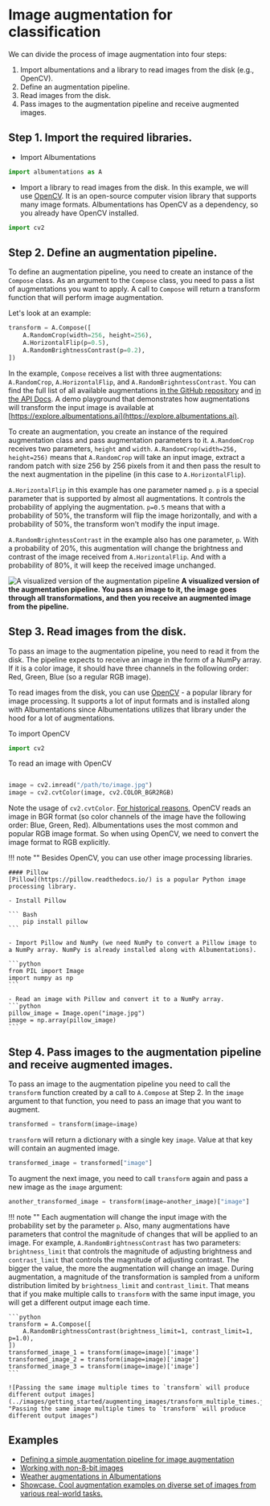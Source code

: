 # Image augmentation for classification

We can divide the process of image augmentation into four steps:

1. Import albumentations and a library to read images from the disk (e.g., OpenCV).
2. Define an augmentation pipeline.
3. Read images from the disk.
4. Pass images to the augmentation pipeline and receive augmented images.

## Step 1. Import the required libraries.

- Import Albumentations

```python
import albumentations as A
```

- Import a library to read images from the disk. In this example, we will use [OpenCV](https://opencv.org/). It is an open-source computer vision library that supports many image formats. Albumentations has OpenCV as a dependency, so you already have OpenCV installed.

```python
import cv2
```

## Step 2. Define an augmentation pipeline.

To define an augmentation pipeline, you need to create an instance of the `Compose` class. As an argument to the `Compose` class, you need to pass a list of augmentations you want to apply. A call to `Compose` will return a transform function that will perform image augmentation.

 Let's look at an example:

```python
transform = A.Compose([
    A.RandomCrop(width=256, height=256),
    A.HorizontalFlip(p=0.5),
    A.RandomBrightnessContrast(p=0.2),
])

```

In the example, `Compose` receives a list with three augmentations: `A.RandomCrop`, `A.HorizontalFlip`, and `A.RandomBrighntessContrast`. You can find the full list of all available augmentations [in the GitHub repository](https://github.com/albumentations-team/albumentations#pixel-level-transforms) and [in the API Docs](https://albumentations.ai/docs/api_reference/augmentations/). A demo playground that demonstrates how augmentations will transform the input image is available at [https://explore.albumentations.ai](https://explore.albumentations.ai).

To create an augmentation, you create an instance of the required augmentation class and pass augmentation parameters to it. `A.RandomCrop` receives two parameters, `height` and `width`. `A.RandomCrop(width=256, height=256)` means that `A.RandomCrop` will take an input image, extract a random patch with size 256 by 256 pixels from it and then pass the result to the next augmentation in the pipeline (in this case to `A.HorizontalFlip`).

`A.HorizontalFlip` in this example has one parameter named `p`. `p` is a special parameter that is supported by almost all augmentations. It controls the probability of applying the augmentation. `p=0.5` means that with a probability of 50%, the transform will flip the image horizontally, and with a probability of 50%, the transform won't modify the input image.

`A.RandomBrighntessContrast` in the example also has one parameter, `p`. With a probability of 20%, this augmentation will change the brightness and contrast of the image received from `A.HorizontalFlip`. And with a probability of 80%, it will keep the received image unchanged.

![A visualized version of the augmentation pipeline](../images/getting_started/augmenting_images/augmentation_pipeline_visualized.jpg "A visualized version of the augmentation pipeline")
**A visualized version of the augmentation pipeline. You pass an image to it, the image goes through all transformations, and then you receive an augmented image from the pipeline.**


## Step 3. Read images from the disk.

To pass an image to the augmentation pipeline, you need to read it from the disk. The pipeline expects to receive an image in the form of a NumPy array. If it is a color image, it should have three channels in the following order: Red, Green, Blue (so a regular RGB image).

To read images from the disk, you can use [OpenCV](https://opencv.org/) - a popular library for image processing. It supports a lot of input formats and is installed along with Albumentations since Albumentations utilizes that library under the hood for a lot of augmentations.

To import OpenCV

```python
import cv2
```

To read an image with OpenCV

```python

image = cv2.imread("/path/to/image.jpg")
image = cv2.cvtColor(image, cv2.COLOR_BGR2RGB)
```
Note the usage of `cv2.cvtColor`. [For historical reasons](https://www.learnopencv.com/why-does-opencv-use-bgr-color-format/), OpenCV reads an image in BGR format (so color channels of the image have the following order: Blue, Green, Red). Albumentations uses the most common and popular RGB image format. So when using OpenCV, we need to convert the image format to RGB explicitly.

!!! note ""
    Besides OpenCV, you can use other image processing libraries.

    #### Pillow
    [Pillow](https://pillow.readthedocs.io/) is a popular Python image processing library.

    - Install Pillow

    ``` Bash
        pip install pillow
    ```

    - Import Pillow and NumPy (we need NumPy to convert a Pillow image to a NumPy array. NumPy is already installed along with Albumentations).

    ```python
    from PIL import Image
    import numpy as np
    ```

    - Read an image with Pillow and convert it to a NumPy array.
    ```python
    pillow_image = Image.open("image.jpg")
    image = np.array(pillow_image)
    ```


## Step 4. Pass images to the augmentation pipeline and receive augmented images.


To pass an image to the augmentation pipeline you need to call the `transform` function created by a call to `A.Compose` at Step 2. In the `image` argument to that function, you need to pass an image that you want to augment.

```python
transformed = transform(image=image)
```

`transform` will return a dictionary with a single key `image`. Value at that key will contain an augmented image.

```python
transformed_image = transformed["image"]
```

To augment the next image, you need to call `transform` again and pass a new image as the `image` argument:


```python
another_transformed_image = transform(image=another_image)["image"]
```

!!! note ""
    Each augmentation will change the input image with the probability set by the parameter `p`. Also, many augmentations have parameters that control the magnitude of changes that will be applied to an image. For example, `A.RandomBrightnessContrast` has two parameters: `brightness_limit` that controls the magnitude of adjusting brightness and `contrast_limit` that controls the magnitude of adjusting contrast. The bigger the value, the more the augmentation will change an image. During augmentation, a magnitude of the transformation is sampled from a uniform distribution limited by `brightness_limit` and `contrast_limit`. That means that if you make multiple calls to `transform` with the same input image, you will get a different output image each time.

    ```python
    transform = A.Compose([
        A.RandomBrightnessContrast(brightness_limit=1, contrast_limit=1, p=1.0),
    ])
    transformed_image_1 = transform(image=image)['image']
    transformed_image_2 = transform(image=image)['image']
    transformed_image_3 = transform(image=image)['image']
    ```

    ![Passing the same image multiple times to `transform` will produce different output images](../images/getting_started/augmenting_images/transform_multiple_times.jpg "Passing the same image multiple times to `transform` will produce different output images")

## Examples
- [Defining a simple augmentation pipeline for image augmentation](../../examples/example/)
- [Working with non-8-bit images](../../examples/example_16_bit_tiff/)
- [Weather augmentations in Albumentations](../../examples/example_weather_transforms/)
- [Showcase. Cool augmentation examples on diverse set of images from various real-world tasks.](../../examples/showcase/)
